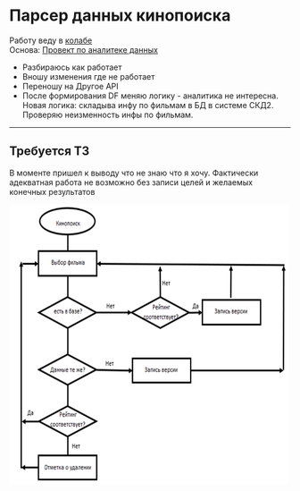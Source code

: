 # Парсер данных кинопоиска
Работу веду в [колабе](https://colab.research.google.com/drive/1LpTNqnM9rLcBiJ5oD2b6acyMMb1lP5bB?usp=sharing) \
Основа: [Провект по аналитеке данных](https://miptstats.github.io/courses/ad_fivt/data_parsing.html)  

- Разбираюсь как работает
- Вношу изменения где не работает
- Переношу на Другое API
- После формирования DF меняю логику - аналитика не интересна.
Новая логика: складыва инфу по фильмам в БД в системе СКД2. Проверяю неизменность инфы по фильмам.

---
## Требуется ТЗ
В моменте пришел к выводу что не знаю что я хочу. Фактически адекватная работа не возможно без записи целей и желаемых конечных результатов
<div>
  <img src="https://github.com/Art9050/pet/blob/main/pars_kinopoisk/image/image.png" title="Схема процесса" alt="Google" width="500" height="500"/>&nbsp;
</div>
<!--
![Блок схема процесса](https://github.com/Art9050/pet/blob/main/pars_kinopoisk/image/image.png)
-->
